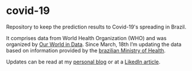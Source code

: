 # covid-19
Repository to keep the prediction results to Covid-19's spreading in Brazil.

It comprises data from World Health Organization (WHO) and was organized by [Our World in Data](https://ourworldindata.org/coronavirus-source-data). Since March, 18th I’m updating the data based on information provided by the [brazilian Ministry of Health](https://plataforma.saude.gov.br/novocoronavirus).

Updates can be read at my [personal blog](https://tibau.org/2020/03/16/covid-19-predictions-to-brazil/) or at a [LikedIn article](https://www.linkedin.com/pulse/covid-19-predictions-brazil-marcelo-tibau).
